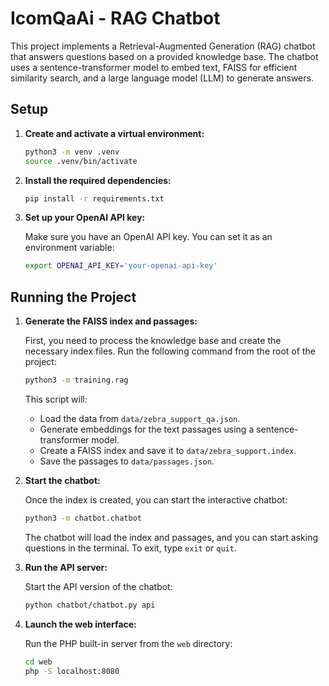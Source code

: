 # IcomQaAi - RAG Chatbot

This project implements a Retrieval-Augmented Generation (RAG) chatbot that answers questions based on a provided knowledge base. The chatbot uses a sentence-transformer model to embed text, FAISS for efficient similarity search, and a large language model (LLM) to generate answers.

## Setup

1.  **Create and activate a virtual environment:**

    ```bash
    python3 -m venv .venv
    source .venv/bin/activate
    ```

2.  **Install the required dependencies:**

    ```bash
    pip install -r requirements.txt
    ```

3.  **Set up your OpenAI API key:**

    Make sure you have an OpenAI API key. You can set it as an environment variable:

    ```bash
    export OPENAI_API_KEY='your-openai-api-key'
    ```

## Running the Project

1.  **Generate the FAISS index and passages:**

    First, you need to process the knowledge base and create the necessary index files. Run the following command from the root of the project:

    ```bash
    python3 -m training.rag
    ```

    This script will:
    -   Load the data from `data/zebra_support_qa.json`.
    -   Generate embeddings for the text passages using a sentence-transformer model.
    -   Create a FAISS index and save it to `data/zebra_support.index`.
    -   Save the passages to `data/passages.json`.

2.  **Start the chatbot:**

    Once the index is created, you can start the interactive chatbot:

    ```bash
    python3 -m chatbot.chatbot
    ```

    The chatbot will load the index and passages, and you can start asking questions in the terminal. To exit, type `exit` or `quit`.

3.  **Run the API server:**

    Start the API version of the chatbot:

    ```bash
    python chatbot/chatbot.py api
    ```

4.  **Launch the web interface:**

    Run the PHP built-in server from the `web` directory:

    ```bash
    cd web
    php -S localhost:8080
    ```
